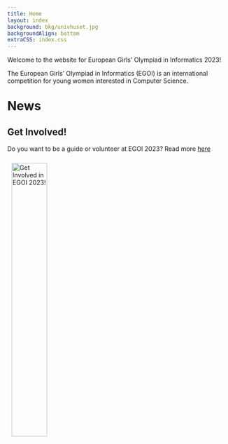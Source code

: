 ```yaml
---
title: Home
layout: index
background: bkg/univhuset.jpg
backgroundAlign: bottom
extraCSS: index.css
---
```


Welcome to the website for European Girls' Olympiad in Informatics 2023!

The European Girls’ Olympiad in Informatics (EGOI) is an international competition for young women interested in Computer Science.

<div class="hr"></div>

<h1 style="margin-top: 2rem;">News</h1>

## Get Involved!

Do you want to be a guide or volunteer at EGOI 2023? Read more [here](https://egoi23.se/about/get-involved)

<a href="/about/get-involved.html"><img src="/assets/images/ig1_1.png" alt="Get Involved in EGOI 2023!" style="width:40%;margin:2%;"></a>
